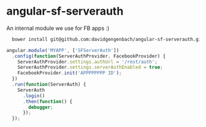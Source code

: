 angular-sf-serverauth
=====================

An internal module we use for FB apps :)

```bash
  bower install git@github.com:davidgengenbach/angular-sf-serverauth.git --save
```


```javascript
angular.module('MYAPP', ['SFServerAuth'])
  .config(function(ServerAuthProvider, FacebookProvider) {
    ServerAuthProvider.settings.authUrl = '/rest/auth';
    ServerAuthProvider.settings.serverAuthEnabled = true;
    FacebookProvider.init('APPPPPPPP ID');
  })
  .run(function(ServerAuth) {
    ServerAuth
      .login()
      .then(function() {
        debugger;
      });
  });
```
